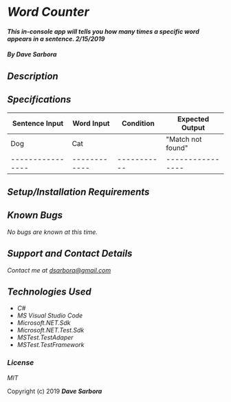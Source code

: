 # _Word Counter_

#### _This in-console app will tells you how many times a specific word appears in a sentence. 2/15/2019_

#### _By **Dave Sarbora**_

## _Description_


## _Specifications_

| Sentence Input | Word Input | Condition | Expected Output|
|----------------|------------|-----------|----------------|
|Dog             |Cat         |           |"Match not found"|
|----------------|------------|-----------|----------------|

## _Setup/Installation Requirements_

## _Known Bugs_
_No bugs are known at this time._

## _Support and Contact Details_
_Contact me at [dsarbora@gmail.com](dsarbora@gmail.com)_

## _Technologies Used_
* _C#_
* _MS Visual Studio Code_
* _Microsoft.NET.Sdk_
* _Microsoft.NET.Test.Sdk_
* _MSTest.TestAdaper_
* _MSTest.TestFramework_

### _License_

*MIT*

Copyright (c) 2019 **_Dave Sarbora_**